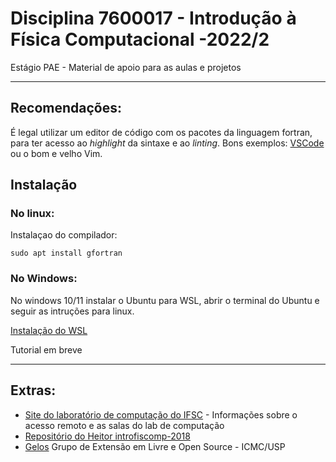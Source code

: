 # Disciplina 7600017 - Introdução à Física Computacional -2022/2

Estágio PAE - Material de apoio para as aulas e projetos

---
## Recomendações:
 
 É legal utilizar um editor de código com os pacotes da linguagem fortran, para ter acesso ao *highlight* da sintaxe e ao *linting*. Bons exemplos: [VSCode](https://code.visualstudio.com/) ou o bom e velho Vim.

## Instalação

### No linux:

Instalaçao do compilador:
```
sudo apt install gfortran
```

### No Windows:

No windows 10/11 instalar o Ubuntu para WSL, abrir o terminal do Ubuntu e seguir as intruções para linux.

[Instalação do WSL](https://docs.microsoft.com/pt-br/windows/wsl/install)


Tutorial em breve

--- 
## Extras:

- [Site do laboratório de computação do IFSC](http://www.lef.ifsc.usp.br/index.php/computacional) - Informações sobre o acesso remoto e as salas do lab de computação
- [Repositório do Heitor introfiscomp-2018](https://github.com/heitorPB/fiscomp-2018)
- [Gelos](https://gelos.club/) Grupo de Extensão em Livre e Open Source - ICMC/USP
